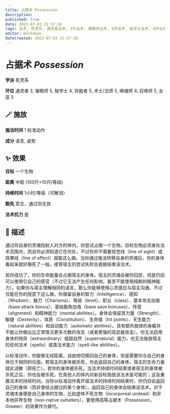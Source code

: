 ```yaml
---
title: 占据术 Possession
description: 
published: true
date: 2023-07-03 21:37:18
tags: 法术, 死灵系, 通灵者法术, 3环法术, 催眠师法术, 5环法术, 秘学士法术, 4环法术, 异能者法术, 术士/法师法术, 唤魂师法术, 召唤师法术, 女巫法术
editor: markdown
dateCreated: 2023-07-03 21:37:18
---
```


# **占据术** *Possession*

**学派** 死灵系 

**环位** 通灵者 3, 催眠师 5, 秘学士 4, 异能者 5, 术士/法师 5, 唤魂师 4, 召唤师 5, 女巫 5

## 🪄 施放

**施法时间** 1 标准动作

**成分** 语言, 姿势

## ✨ 效果 

**目标** 一个生物 

**距离** 中距 (100尺+10尺/等级)  

**持续时间** 1小时/等级（可解消） 

**豁免** 意志，通过则无效

**法术抗力** 是

## 📖 描述

通过将自身的灵魂投射入对方的体内，你尝试占据一个生物。目标生物必须身处法术范围内，而且你必须知道它在何处，不过你并不需要视觉线（line of sight）或效果线（line of effect）就能这么做。当你通过施法转移自身的灵魂后，你的身体看起来就好像死了一般。接管宿主的尝试失败会直接结束该法术。

若你成功了，你的生命能量会占据宿主的身体。宿主的灵魂会被你囚禁，但是仍旧可以使用它自己的感官（不过它无法产生任何影响，甚至不能使用纯粹的精神能力）。如果你与宿主理解相同的语言，那么你能够使用心灵感应与宿主沟通，不过仅能在你的授意下这么做。你保留自身的智力（Intelligence）、感知（Wisdom）、魅力（Charisma）、等级（level）、职业（class）、基本攻击加值（base attack bonus）、基础豁免加值（base save bonuses）、阵营（alignment）和精神能力（mental abilities）。身体会保留其力量（Strength）、敏捷（Dexterity）、体质（Constitution）、生命值（hit points）、天生能力（natural abilities）和自动能力（automatic abilities）。具有额外肢体的身躯并不能让你做出比正常情况更多次数的攻击（或者更强的双武器攻击）。你无法启用身体的特异（extraordinary）或超自然（supernatural）能力，也无法施放宿主的任何法术（spells）或类法术能力（spell-like abilities）。

以标准动作，你能够无视距离，自由地切换回自己的身体，但是需要你与自己的身体位于相同的位面。若宿主的身体被杀死，你会返回自己的身体，宿主的生命力量就此消散（即死亡）。若你的身体被杀死，当法术持续时间结束或者宿主的身体被杀死之后，你也会被杀死。在其他人的体内对新目标施放该法术是可能的；这会重置法术的持续时间。当你以标准动作离开或法术的持续时间结束时，你仍旧会返回自己的身体（而非曾经占据过的某个身体）。返回自己的身体会结束该法术。对于灵魂本身便是自己身体的生物，比如虚体不死生物（incorporeal undead）和非本地异界生物（non-native outsiders），要使用高等占据术（Possession，Greater）的效果作为替代。
    